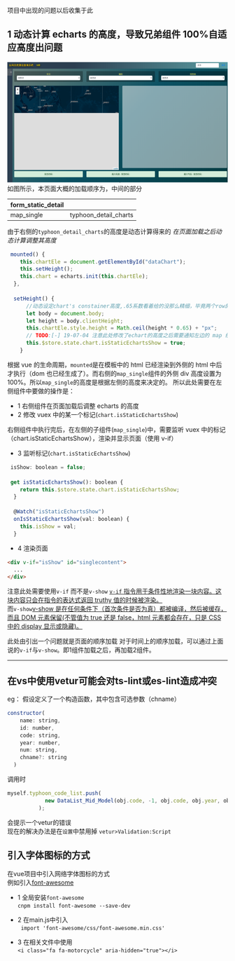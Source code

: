 项目中出现的问题以后收集于此

## 1 动态计算 echarts 的高度，导致兄弟组件 100%自适应高度出问题
![avatar](img/WX20190704-213602.png)
如图所示，本页面大概的加载顺序为，中间的部分  

| form_static_detail |                       |
| ------------------ | :-------------------: |
| map_single         | typhoon_detail_charts |

由于右侧的`typhoon_detail_charts`的高度是动态计算得来的
_在页面加载之后动态计算调整其高度_

```js
 mounted() {
    this.chartEle = document.getElementById("dataChart");
    this.setHeight();
    this.chart = echarts.init(this.chartEle);
  },

  setHeight() {
      //动态设定chart's constainer高度,.65系数看着给的没那么精细，毕竟两个row的高度没那么好算，写死也听傻的还不如就这样，而且硬设高度alert设定的是文字，不是内容也不太好算
      let body = document.body;
      let height = body.clientHeight;
      this.chartEle.style.height = Math.ceil(height * 0.65) + "px";
      // TODO:[-] 19-07-04 注意此处修改了echart的高度之后需要通知左边的 map 组件可以加载了！
      this.$store.state.chart.isStaticEchartsShow = true;
    }
```

根据 vue 的生命周期，`mounted`是在模板中的 html 已经渲染到外侧的 html 中后才执行（dom 也已经生成了）。而右侧的`map_single`组件的外侧 div 高度设置为 100%。所以`map_single`的高度是根据左侧的高度来决定的。
所以此处需要在左侧组件中要做的操作是：

- 1 右侧组件在页面加载后调整 echarts 的高度
- 2 修改 vuex 中的某一个标记(`chart.isStaticEchartsShow`)

右侧组件中执行完后，在左侧的子组件(`map_single`)中，需要监听 vuex 中的标记（chart.isStaticEchartsShow），渲染并显示页面（使用 v-if）

- 3 监听标记(`chart.isStaticEchartsShow`)

```js
 isShow: boolean = false;

 get isStaticEchartsShow(): boolean {
    return this.$store.state.chart.isStaticEchartsShow;
  }

  @Watch("isStaticEchartsShow")
  onIsStaticEchartsShow(val: boolean) {
    this.isShow = val;
  }
```

- 4 渲染页面

```html
<div v-if="isShow" id="singlecontent">
  ...
</div>
```
  

注意此处需要使用`v-if` 而不是`v-show`
[`v-if` 指令用于条件性地渲染一块内容。这块内容只会在指令的表达式返回 truthy 值的时候被渲染。](https://cn.vuejs.org/v2/guide/conditional.html)  
而`v-show`[v-show 是在任何条件下（首次条件是否为真）都被编译，然后被缓存，而且 DOM 元素保留(不管值为 true 还是 false，html 元素都会存在，只是 CSS 中的 display 显示或隐藏)。](https://zhuanlan.zhihu.com/p/38179618)  


此处由引出一个问题就是页面的顺序加载
对于时间上的顺序加载，可以通过上面说的`v-if`与`v-show`。即1组件加载之后，再加载2组件。


---

## 在vs中使用vetur可能会对ts-lint或es-lint造成冲突
eg：
假设定义了一个构造函数，其中包含可选参数（chname）
```js
constructor(
    name: string,
    id: number,
    code: string,
    year: number,
    num: string,
    chname?: string 
  )
```
调用时
```ts
myself.typhoon_code_list.push(
            new DataList_Mid_Model(obj.code, -1, obj.code, obj.year, obj.num,obj.nameCh)
          );
```
会提示一个vetur的错误  
现在的解决办法是在`设置`中禁用掉
`vetur>Validation:Script`

## 引入字体图标的方式
在vue项目中引入网络字体图标的方式  
例如引入[font-awesome](http://fontawesome.dashgame.com/)  

- 1  全局安装`font-awesome`  
`cnpm install font-awesome --save-dev`

- 2 在main.js中引入  
` import 'font-awesome/css/font-awesome.min.css'`

- 3 在相关文件中使用  
`<i class="fa fa-motorcycle" aria-hidden="true"></i>`